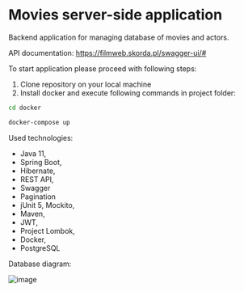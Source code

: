 # Movies server-side application
Backend application for managing database of movies and actors. 

API documentation:
https://filmweb.skorda.pl/swagger-ui/#

To start application please proceed with following steps:
1. Clone repository on your local machine
2. Install docker and execute following commands in project folder:

  ```bash
cd docker
```

  ```bash
  docker-compose up
  ```

Used technologies: 
- Java 11,
- Spring Boot, 
- Hibernate, 
- REST API, 
- Swagger
- Pagination 
- jUnit 5, Mockito,
- Maven,
- JWT, 
- Project Lombok,
- Docker,
- PostgreSQL 

Database diagram:

![image](https://user-images.githubusercontent.com/40803242/161307554-9ae77b64-a98b-4760-bde6-e879f3a513ca.png)


